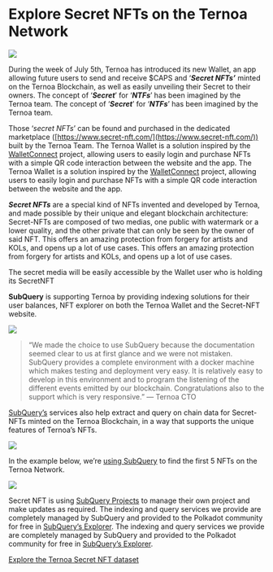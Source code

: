 # Explore Secret NFTs on the Ternoa Network

![](https://miro.medium.com/max/1200/0*s1fSGGelS-HVJNBm)

During the week of July 5th, Ternoa has introduced its new Wallet, an app allowing future users to send and receive $CAPS and ‘**_Secret NFTs’_** minted on the Ternoa Blockchain, as well as easily unveiling their Secret to their owners. The concept of ‘**_Secret_**’ for ‘**_NTFs_**’ has been imagined by the Ternoa team. The concept of ‘**_Secret_**’ for ‘**_NTFs_**’ has been imagined by the Ternoa team.

Those ‘_secret NFTs_’ can be found and purchased in the dedicated marketplace ([https://www.secret-nft.com/](https://www.secret-nft.com/)) built by the Ternoa Team. The Ternoa Wallet is a solution inspired by the [WalletConnect](https://walletconnect.org/) project, allowing users to easily login and purchase NFTs with a simple QR code interaction between the website and the app. The Ternoa Wallet is a solution inspired by the [WalletConnect](https://walletconnect.org/) project, allowing users to easily login and purchase NFTs with a simple QR code interaction between the website and the app.

**_Secret NFTs_** are a special kind of NFTs invented and developed by Ternoa, and made possible by their unique and elegant blockchain architecture: Secret-NFTs are composed of two medias, one public with watermark or a lower quality, and the other private that can only be seen by the owner of said NFT. This offers an amazing protection from forgery for artists and KOLs, and opens up a lot of use cases. This offers an amazing protection from forgery for artists and KOLs, and opens up a lot of use cases.

The secret media will be easily accessible by the Wallet user who is holding its SecretNFT

**SubQuery** is supporting Ternoa by providing indexing solutions for their user balances, NFT explorer on both the Ternoa Wallet and the Secret-NFT website.

![](https://miro.medium.com/max/1400/0*gquKRKBgiyAAxRFZ)

> “We made the choice to use SubQuery because the documentation seemed clear to us at first glance and we were not mistaken. SubQuery provides a complete environment with a docker machine which makes testing and deployment very easy. It is relatively easy to develop in this environment and to program the listening of the different events emitted by our blockchain. Congratulations also to the support which is very responsive.” — Ternoa CTO

[SubQuery’s](https://subquery.network/) services also help extract and query on chain data for Secret-NFTs minted on the Ternoa Blockchain, in a way that supports the unique features of Ternoa’s NFTs.

![](https://miro.medium.com/max/1400/0*CA7lfxmZxHCKhzWw)

In the example below, we’re [using SubQuery](https://explorer.subquery.network/subquery/capsule-corp-ternoa/indexer) to find the first 5 NFTs on the Ternoa Network.

![](https://miro.medium.com/max/1400/0*YaQGpb3xUn7BUESx)

Secret NFT is using [SubQuery Projects](https://project.subquery.network/) to manage their own project and make updates as required. The indexing and query services we provide are completely managed by SubQuery and provided to the Polkadot community for free in [SubQuery’s Explorer](https://explorer.subquery.network/). The indexing and query services we provide are completely managed by SubQuery and provided to the Polkadot community for free in [SubQuery’s Explorer](https://explorer.subquery.network/).

[Explore the Ternoa Secret NFT dataset](https://explorer.subquery.network/subquery/capsule-corp-ternoa/indexer)